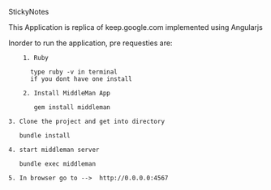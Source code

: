 StickyNotes


This Application is replica of keep.google.com implemented using Angularjs

Inorder to run the application, pre requesties are:

		1. Ruby 

		  type ruby -v in terminal 
		  if you dont have one install 

		2. Install MiddleMan App
		   
		   gem install middleman 

    3. Clone the project and get into directory 

       bundle install

    4. start middleman server 

       bundle exec middleman

    5. In browser go to -->  http://0.0.0.0:4567

